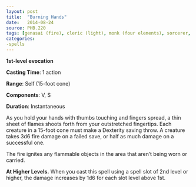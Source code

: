 ```yaml
---
layout: post
title:  "Burning Hands"
date:   2014-08-24
source: PHB.220
tags: [genasai (fire), cleric (light), monk (four elements), sorcerer, warlock (fiend), wizard, level1, evocation]
categories:
-spells
---
```


**1st-level evocation**

**Casting Time**: 1 action

**Range**: Self (15-foot cone)

**Components**: V, S

**Duration**: Instantaneous

As you hold your hands with thumbs touching and fingers spread, a thin sheet of flames shoots forth from your outstretched fingertips. Each creature in a 15-foot cone must make a Dexterity saving throw. A creature takes 3d6 fire damage on a failed save, or half as much damage on a successful one.

The fire ignites any flammable objects in the area that aren’t being worn or carried.

**At Higher Levels.** When you cast this spell using a spell slot of 2nd level or higher, the damage increases by 1d6 for each slot level above 1st.
